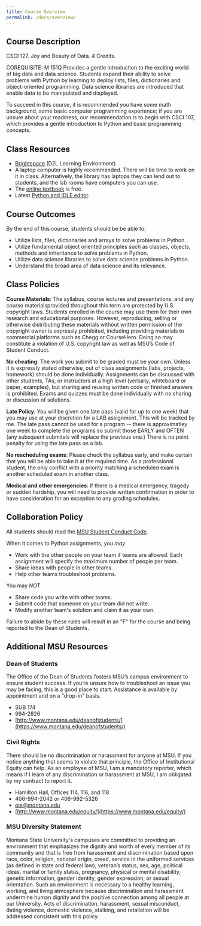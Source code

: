 ```yaml
---
title: Course Overview
permalink: /docs/overview/
---
```


## Course Description
CSCI 127. Joy and Beauty of Data. 4 Credits.

COREQUISITE: M 151Q Provides a gentle introduction to the exciting world of big data and data science. Students expand their ability to solve problems with Python by learning to deploy lists, files, dictionaries and object-oriented programming. Data science libraries are introduced that enable data to be manipulated and displayed.

To succeed in this course, it is recommended you have some math background, some basic computer programming experience; if you are unsure about your readiness, our recommendation is to begin with CSCI 107, which provides a gentle introduction to Python and basic programming concepts.

## Class Resources
- [Brightspace](https://ecat.montana.edu/d2l/home/759777) (D2L Learning Environment)
- A laptop computer is highly recommended. There will be time to work on it in class. Alternatively, the library has laptops they can lend out to students, and the lab rooms have computers you can use. 
- The [online textbook](https://runestone.academy/ns/books/published/thinkcspy/index.html) is free.
- Latest [Python and IDLE editor](https://www.python.org/).

## Course Outcomes
By the end of this course, students should be be able to:

- Utilize lists, files, dictionaries and arrays to solve problems in Python.
- Utilize fundamental object oriented principles such as classes, objects, methods and inheritance to solve problems in Python.
- Utilize data science libraries to solve data science problems in Python.
- Understand the broad area of data science and its relevance.

## Class Policies
**Course Materials**: The syllabus, course lectures and presentations, and any course materialsprovided throughout this term are protected by U.S. copyright laws.  Students enrolled in the course may use them for their own research and educational purposes.  However, reproducing, selling or otherwise distributing these materials without written permission of the copyright owner is expressly prohibited, including providing materials to commercial platforms such as Chegg or CourseHero.  Doing so may constitute a violation of U.S. copyright law as well as MSU’s Code of Student Conduct.

**No cheating**: The work you submit to be graded must be your own. Unless it is expressly stated otherwise, out of class assignments (labs, projects, homework) should be done individually. Assignments can be discussed with other students, TAs, or instructors at a high level (verbally, whiteboard or paper, examples), but sharing and reusing written code or finished answers is prohibited. Exams and quizzes must be done individually with no sharing or discussion of solutions.

**Late Policy**: You will be given one late pass (valid for up to one week) that you may use at your discretion for a LAB assignment. This will be tracked by me. The late pass cannot be used for a program -- there is approximatley one week to complete the programs so submit those EARLY and OFTEN (any subsquent submitals will replace the previous one.) There is no point penalty for using the late pass on a lab.

**No rescheduling exams**: Please check the syllabus early, and make certain that you will be able to take it at the required time. As a professional student, the only conflict with a priority matching a scheduled exam is another scheduled exam in another class.

**Medical and other emergencies**: If there is a medical emergency, tragedy or sudden hardship, you will need to provide written confirmation in order to have consideration for an exception to any grading schedules. 

## Collaboration Policy
All students should read the [MSU Student Conduct Code](https://www.montana.edu/policy/student_conduct/).

When it comes to Python assignments, you *may*
- Work with the other people on your team if teams are allowed. Each assignment will specify the maximum number of people per team.
- Share ideas with people in other teams.
- Help other teams troubleshoot problems.

You may *NOT*
- Share code you write with other teams.
- Submit code that someone on your team did not write.
- Modify another team's solution and claim it as your own.

Failure to abide by these rules will result in an "F" for the course and being reported to the Dean of Students.

## Additional MSU Resources

### Dean of Students
The Office of the Dean of Students fosters MSU’s campus environment to ensure student success. If you’re unsure how to troubleshoot an issue you may be facing, this is a good place to start. Assistance is available by appointment and on a "drop-in" basis.

- SUB 174
- 994-2826
- [http://www.montana.edu/deanofstudents/](https://www.montana.edu/deanofstudents/)

### Civil Rights
There should be no discrimination or harassment for anyone at MSU. If you notice anything that seems to violate that principle, the Office of Institutional Equity can help. As an employee of MSU, I am a mandatory reporter, which means if I learn of any discrimination or harassment at MSU, I am obligated by my contract to report it.

- Hamilton Hall, Offices 114, 116, and 118
- 406-994-2042 or 406-992-5326
- oie@montana.edu
- [http://www.montana.edu/equity/](https://www.montana.edu/equity/)

### MSU Diversity Statement
Montana State University's campuses are committed to providing an environment that emphasizes the dignity and worth of every member of its community and that is free from harassment and discrimination based upon race, color, religion, national origin, creed, service in the uniformed services (as defined in state and federal law), veteran’s status, sex, age, political ideas, marital or family status, pregnancy, physical or mental disability, genetic information, gender identity, gender expression, or sexual orientation. Such an environment is necessary to a healthy learning, working, and living atmosphere because discrimination and harassment undermine human dignity and the positive connection among all people at our University. Acts of discrimination, harassment, sexual misconduct, dating violence, domestic violence, stalking, and retaliation will be addressed consistent with this policy.
